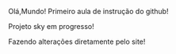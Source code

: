 Olá,Mundo!
Primeiro aula de instrução do github!

Projeto sky em progresso!

Fazendo alterações diretamente pelo site!
